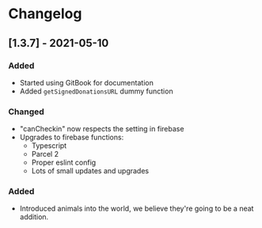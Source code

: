 # Changelog

## \[1.3.7\] - 2021-05-10

### Added

* Started using GitBook for documentation
* Added `getSignedDonationsURL` dummy function

### Changed

* "canCheckin" now respects the setting in firebase
* Upgrades to firebase functions:
  * Typescript
  * Parcel 2
  * Proper eslint config
  * Lots of small updates and upgrades

### Added

* Introduced animals into the world, we believe they're going to be a neat addition.



